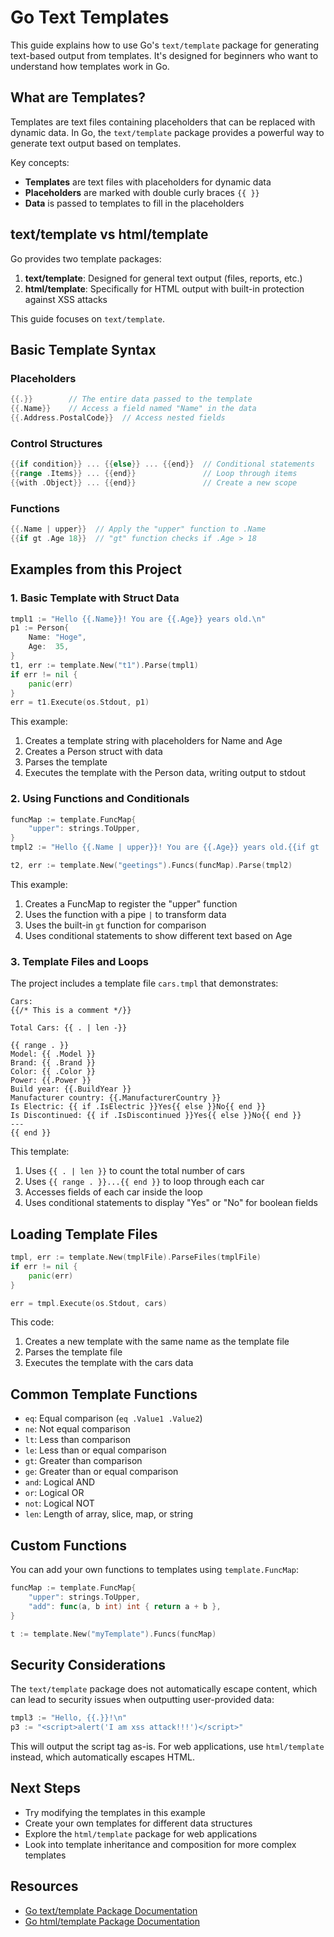 # Go Text Templates

This guide explains how to use Go's `text/template` package for generating text-based output from templates. It's designed for beginners who want to understand how templates work in Go.

## What are Templates?

Templates are text files containing placeholders that can be replaced with dynamic data. In Go, the `text/template` package provides a powerful way to generate text output based on templates.

Key concepts:
- **Templates** are text files with placeholders for dynamic data
- **Placeholders** are marked with double curly braces `{{ }}`
- **Data** is passed to templates to fill in the placeholders

## text/template vs html/template

Go provides two template packages:

1. **text/template**: Designed for general text output (files, reports, etc.)
2. **html/template**: Specifically for HTML output with built-in protection against XSS attacks

This guide focuses on `text/template`.

## Basic Template Syntax

### Placeholders

```go
{{.}}        // The entire data passed to the template
{{.Name}}    // Access a field named "Name" in the data
{{.Address.PostalCode}}  // Access nested fields
```

### Control Structures

```go
{{if condition}} ... {{else}} ... {{end}}  // Conditional statements
{{range .Items}} ... {{end}}               // Loop through items
{{with .Object}} ... {{end}}               // Create a new scope
```

### Functions

```go
{{.Name | upper}}  // Apply the "upper" function to .Name
{{if gt .Age 18}}  // "gt" function checks if .Age > 18
```

## Examples from this Project

### 1. Basic Template with Struct Data

```go
tmpl1 := "Hello {{.Name}}! You are {{.Age}} years old.\n"
p1 := Person{
    Name: "Hoge",
    Age:  35,
}
t1, err := template.New("t1").Parse(tmpl1)
if err != nil {
    panic(err)
}
err = t1.Execute(os.Stdout, p1)
```

This example:
1. Creates a template string with placeholders for Name and Age
2. Creates a Person struct with data
3. Parses the template
4. Executes the template with the Person data, writing output to stdout

### 2. Using Functions and Conditionals

```go
funcMap := template.FuncMap{
    "upper": strings.ToUpper,
}
tmpl2 := "Hello {{.Name | upper}}! You are {{.Age}} years old.{{if gt .Age 18}}You are an adult.{{else}}You are not an adult.{{end}}\n"

t2, err := template.New("geetings").Funcs(funcMap).Parse(tmpl2)
```

This example:
1. Creates a FuncMap to register the "upper" function
2. Uses the function with a pipe `|` to transform data
3. Uses the built-in `gt` function for comparison
4. Uses conditional statements to show different text based on Age

### 3. Template Files and Loops

The project includes a template file `cars.tmpl` that demonstrates:

```
Cars:
{{/* This is a comment */}}

Total Cars: {{ . | len -}}

{{ range . }}
Model: {{ .Model }}
Brand: {{ .Brand }}
Color: {{ .Color }}
Power: {{.Power }}
Build year: {{.BuildYear }}
Manufacturer country: {{.ManufacturerCountry }}
Is Electric: {{ if .IsElectric }}Yes{{ else }}No{{ end }}
Is Discontinued: {{ if .IsDiscontinued }}Yes{{ else }}No{{ end }}
---
{{ end }}
```

This template:
1. Uses `{{ . | len }}` to count the total number of cars
2. Uses `{{ range . }}...{{ end }}` to loop through each car
3. Accesses fields of each car inside the loop
4. Uses conditional statements to display "Yes" or "No" for boolean fields

## Loading Template Files

```go
tmpl, err := template.New(tmplFile).ParseFiles(tmplFile)
if err != nil {
    panic(err)
}

err = tmpl.Execute(os.Stdout, cars)
```

This code:
1. Creates a new template with the same name as the template file
2. Parses the template file
3. Executes the template with the cars data

## Common Template Functions

- `eq`: Equal comparison (`eq .Value1 .Value2`)
- `ne`: Not equal comparison
- `lt`: Less than comparison
- `le`: Less than or equal comparison
- `gt`: Greater than comparison
- `ge`: Greater than or equal comparison
- `and`: Logical AND
- `or`: Logical OR
- `not`: Logical NOT
- `len`: Length of array, slice, map, or string

## Custom Functions

You can add your own functions to templates using `template.FuncMap`:

```go
funcMap := template.FuncMap{
    "upper": strings.ToUpper,
    "add": func(a, b int) int { return a + b },
}

t := template.New("myTemplate").Funcs(funcMap)
```

## Security Considerations

The `text/template` package does not automatically escape content, which can lead to security issues when outputting user-provided data:

```go
tmpl3 := "Hello, {{.}}!\n"
p3 := "<script>alert('I am xss attack!!!')</script>"
```

This will output the script tag as-is. For web applications, use `html/template` instead, which automatically escapes HTML.

## Next Steps

- Try modifying the templates in this example
- Create your own templates for different data structures
- Explore the `html/template` package for web applications
- Look into template inheritance and composition for more complex templates

## Resources

- [Go text/template Package Documentation](https://golang.org/pkg/text/template/)
- [Go html/template Package Documentation](https://golang.org/pkg/html/template/)